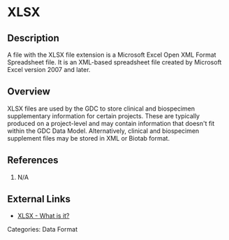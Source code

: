 # XLSX #
## Description ##
A file with the XLSX file extension is a Microsoft Excel Open XML Format Spreadsheet file. It is an XML-based spreadsheet file created by Microsoft Excel version 2007 and later.
## Overview ##
XLSX files are used by the GDC to store clinical and biospecimen supplementary information for certain projects. These are typically produced on a project-level and may contain information that doesn't fit within the GDC Data Model. Alternatively, clinical and biospecimen supplement files may be stored in XML or Biotab format.
## References ##
1. N/A

## External Links ##
* [XLSX - What is it?](https://fileinfo.com/extension/xlsx)

Categories: Data Format
